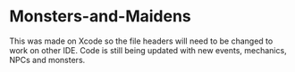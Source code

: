 # Monsters-and-Maidens
 This was made on Xcode so the file headers will need to be changed to work on other IDE.
 Code is still being updated with new events, mechanics, NPCs and monsters.
